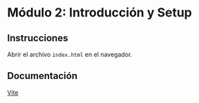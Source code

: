 # Módulo 2: Introducción y Setup

## Instrucciones
Abrir el archivo ``index.html`` en el navegador. 

## Documentación
[Vite](https://es.vitejs.dev/guide/)